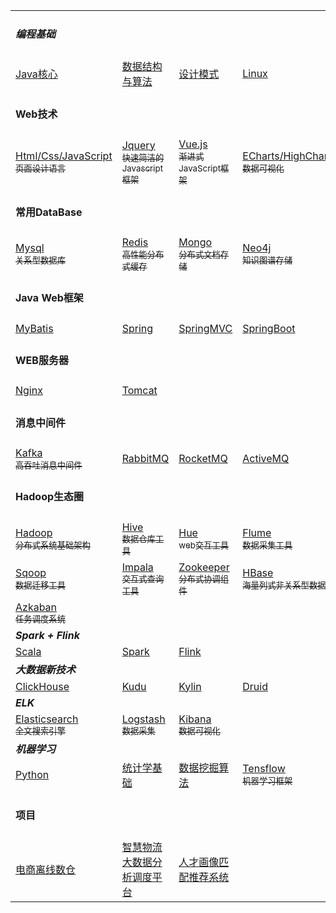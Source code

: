 <table>
  <tr>
    <td colspan=4><h4><i>编程基础</i></h4></td>
  </tr>
  <tr>
    <td><a target="_blank" href="./java/java.md" >Java核心</a></td>
    <td><a target="_blank" href="">数据结构与算法</a></td>
    <td><a target="_blank" href="">设计模式</a></td>
    <td><a target="_blank" href="./linux/linux.md">Linux</a></td>
  </tr>
  <tr>
    <td colspan=4><h4>Web技术</h4></td>
  </tr>
  <tr>
    <td><a target="_blank" href="">Html/Css/JavaScript<br><sub>页面设计语言</sub></a></td>
    <td><a target="_blank" href="">Jquery<br><sub>快速简洁的Javascript框架</sub></a></td>
    <td><a target="_blank" href="">Vue.js<br><sub>渐进式JavaScript框架</sub></a></td>
    <td><a target="_blank" href="">ECharts/HighCharts<br><sub>数据可视化</sub></a></td>
  </tr>
  <tr>
    <td colspan=4><h4>常用DataBase</h4></td>
  </tr>
  <tr>
    <td><a target="_blank" href="">Mysql<br><sub>关系型数据库</sub></a></td>
    <td><a target="_blank" href="">Redis<br><sub>高性能分布式缓存</sub></a></td>
    <td><a target="_blank" href="">Mongo<br><sub>分布式文档存储</sub></a></td>
    <td><a target="_blank" href="">Neo4j<br><sub>知识图谱存储</sub></a></td>
  </tr>
 	<tr>
    <td colspan=4><h4>Java Web框架</h4></td>
  </tr>
 	<tr>
    <td><a target="_blank" href="">MyBatis</a></td>
    <td><a target="_blank" href="">Spring</a></td>
    <td><a target="_blank" href="">SpringMVC</a></td>
    <td><a target="_blank" href="">SpringBoot</a></td>
  </tr>
  <tr>
    <td colspan=4><h4>WEB服务器</h4></td>
  </tr>
  <tr>
    <td><a target="_blank" href="">Nginx</a></td>
    <td><a target="_blank" href="">Tomcat</a></td>
    <td></td>
    <td></td>
  </tr>
  <tr>
    <td colspan=4><h4>消息中间件</h4></td>
  </tr>
  <tr>
    <td><a target="_blank" href="">Kafka<br><sub>高吞吐消息中间件</sub></a></td>
    <td><a target="_blank" href="">RabbitMQ<br></a></td>
    <td><a target="_blank" href="">RocketMQ<br></a></td>
    <td><a target="_blank" href="">ActiveMQ<br></a></td>
  </tr>
  <tr>
    <td colspan=4><h4>Hadoop生态圈</h4></td>
  </tr>
  <tr>
    <td><a target="_blank" href="./hadoop/hadoop.md">Hadoop<br><sub>分布式系统基础架构</sub></a></td>
    <td><a target="_blank" href="./hive/hive.md">Hive<br><sub>数据仓库工具</sub></a></td>
    <td><a target="_blank" href="./hue/hue.md">Hue<br><sub>web交互工具</sub></a></td>
    <td><a target="_blank" href="./flume/flume.md">Flume<br><sub>数据采集工具</sub></a></td>
  </tr>
  <tr>
    <td><a target="_blank" href="">Sqoop<br><sub>数据迁移工具</sub></a></td>
    <td><a target="_blank" href="">Impala<br><sub>交互式查询工具</sub></a></td>
    <td><a target="_blank" href="">Zookeeper<br><sub>分布式协调组件</sub></a></td>
    <td><a target="_blank" href="">HBase<br><sub>海量列式非关系型数据库</sub></a></td>
  </tr>
  <tr>
    <td><a target="_blank" href="">Azkaban<br><sub>任务调度系统</sub></a></td>
    <td><a target="_blank" href=""></a></td>
    <td><a target="_blank" href=""></a></td>
    <td></td>
  </tr>
  <tr>
    <td colspan=4><b><i>Spark + Flink</i></b></td>
  </tr>
  <tr>
    <td><a target="_blank" href="">Scala</a></td>
    <td><a target="_blank" href="">Spark</a></td>
    <td><a target="_blank" href="">Flink</a></td>
    <td><a target="_blank" href=""></a></td>
  </tr>
  <tr>
    <td colspan=4><b><i>大数据新技术</i></b></td>
  </tr>
  <tr>
    <td><a target="_blank" href="">ClickHouse</a></td>
    <td><a target="_blank" href="">Kudu</a></td>
    <td><a target="_blank" href="">Kylin</a></td>
    <td><a target="_blank" href="">Druid</a></td>
  </tr>
  <tr>
    <td colspan=4><b><i>ELK</i></b></td>
  </tr>
  <tr>
    <td><a target="_blank" href="">Elasticsearch<br><sub>全文搜索引擎</sub></a></td>
    <td><a target="_blank" href="">Logstash<br><sub>数据采集</sub></a></td>
    <td><a target="_blank" href="">Kibana<br><sub>数据可视化</sub></a></td>
    <td></td>
  </tr>
  <tr>
    <td colspan=4><b><i>机器学习</i></b></td>
  </tr>
  <tr>
    <td><a target="_blank" href="">Python</a></td>
    <td><a target="_blank" href="">统计学基础</a></td>
    <td><a target="_blank" href="">数据挖掘算法</a></td>
    <td><a target="_blank" href="">Tensflow<br><sub>机器学习框架</sub></a></td>
  </tr>
   <tr>
    <td colspan=4><h4>项目</h4></td>
  </tr>
   <tr>
    <td><a target="_blank" href="">电商离线数仓</a></td>
    <td><a target="_blank" href="">智慧物流大数据分析调度平台</a></td>
    <td><a target="_blank" href="">人才画像匹配推荐系统</a></td>
    <td></td>
  </tr>
</table>